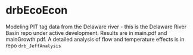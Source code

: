 # drbEcoEcon
Modeling PIT tag data from the Delaware river - this is the Delaware River Basin repo under active development. Results are in main.pdf and mainGrowth.pdf. A detailed analysis of flow and temperature effects is in repo `drb_JeffAnalysis`

